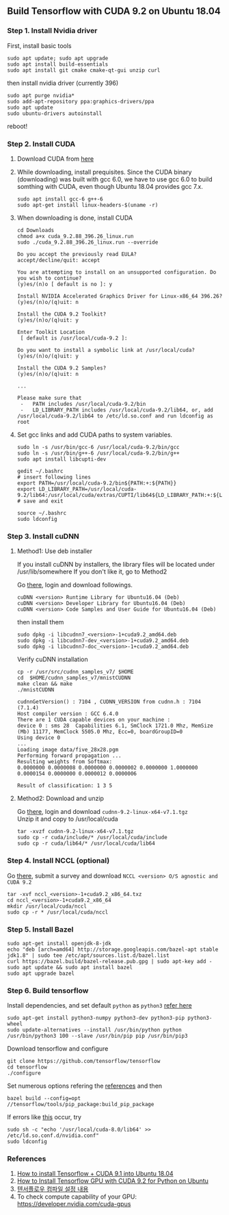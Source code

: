 ## Build Tensorflow with CUDA 9.2 on Ubuntu 18.04

### Step 1. Install Nvidia driver

First, install basic tools
```
sudo apt update; sudo apt upgrade
sudo apt install build-essentials
sudo apt install git cmake cmake-qt-gui unzip curl
```

then install nvidia driver (currently 396)
```
sudo apt purge nvidia*
sudo add-apt-repository ppa:graphics-drivers/ppa
sudo apt update
sudo ubuntu-drivers autoinstall
```

reboot!

### Step 2. Install CUDA

1. Download CUDA from [here](https://developer.nvidia.com/cuda-downloads)
1. While downloading, install prequisites. Since the CUDA binary (downloading) was built with gcc 6.0, we have to use gcc 6.0 to build somthing with CUDA, even though Ubuntu 18.04 provides gcc 7.x.

    ```
    sudo apt install gcc-6 g++-6
    sudo apt-get install linux-headers-$(uname -r)
    ```

1. When downloading is done, install CUDA
    ```
    cd Downloads
    chmod a+x cuda_9.2.88_396.26_linux.run
    sudo ./cuda_9.2.88_396.26_linux.run --override
    
    Do you accept the previously read EULA?
    accept/decline/quit: accept
    
    You are attempting to install on an unsupported configuration. Do you wish to continue?
    (y)es/(n)o [ default is no ]: y
    
    Install NVIDIA Accelerated Graphics Driver for Linux-x86_64 396.26?
    (y)es/(n)o/(q)uit: n
    
    Install the CUDA 9.2 Toolkit?
    (y)es/(n)o/(q)uit: y
    
    Enter Toolkit Location
     [ default is /usr/local/cuda-9.2 ]: 
    
    Do you want to install a symbolic link at /usr/local/cuda?
    (y)es/(n)o/(q)uit: y
    
    Install the CUDA 9.2 Samples?
    (y)es/(n)o/(q)uit: n
    
    ...
    
    Please make sure that
     -   PATH includes /usr/local/cuda-9.2/bin
     -   LD_LIBRARY_PATH includes /usr/local/cuda-9.2/lib64, or, add /usr/local/cuda-9.2/lib64 to /etc/ld.so.conf and run ldconfig as root
    ```

1. Set gcc links and add CUDA paths to system variables.
    ```
    sudo ln -s /usr/bin/gcc-6 /usr/local/cuda-9.2/bin/gcc
    sudo ln -s /usr/bin/g++-6 /usr/local/cuda-9.2/bin/g++
    sudo apt install libcupti-dev
    
    gedit ~/.bashrc
    # insert following lines
    export PATH=/usr/local/cuda-9.2/bin${PATH:+:${PATH}}
    export LD_LIBRARY_PATH=/usr/local/cuda-9.2/lib64:/usr/local/cuda/extras/CUPTI/lib64${LD_LIBRARY_PATH:+:${LD_LIBRARY_PATH}}
    # save and exit
    
    source ~/.bashrc
    sudo ldconfig
    ```

### Step 3. Install cuDNN

1. Method1: Use deb installer

    If you install cuDNN by installers, the library files will be located under /usr/lib/somewhere
    If you don't like it, go to Method2

    Go [there](https://developer.nvidia.com/cudnn), login and download followings.
    ```
    cuDNN <version> Runtime Library for Ubuntu16.04 (Deb)
    cuDNN <version> Developer Library for Ubuntu16.04 (Deb)
    cuDNN <version> Code Samples and User Guide for Ubuntu16.04 (Deb)
    ```
    then install them
    ```
    sudo dpkg -i libcudnn7_<version>-1+cuda9.2_amd64.deb
    sudo dpkg -i libcudnn7-dev_<version>-1+cuda9.2_amd64.deb
    sudo dpkg -i libcudnn7-doc_<version>-1+cuda9.2_amd64.deb
    ```
    Verify cuDNN installation
    ```
    cp -r /usr/src/cudnn_samples_v7/ $HOME
    cd  $HOME/cudnn_samples_v7/mnistCUDNN
    make clean && make
    ./mnistCUDNN
    
    cudnnGetVersion() : 7104 , CUDNN_VERSION from cudnn.h : 7104 (7.1.4)
    Host compiler version : GCC 6.4.0
    There are 1 CUDA capable devices on your machine :
    device 0 : sms 28  Capabilities 6.1, SmClock 1721.0 Mhz, MemSize (Mb) 11177, MemClock 5505.0 Mhz, Ecc=0, boardGroupID=0
    Using device 0
    ...
    Loading image data/five_28x28.pgm
    Performing forward propagation ...
    Resulting weights from Softmax:
    0.0000000 0.0000008 0.0000000 0.0000002 0.0000000 1.0000000 0.0000154 0.0000000 0.0000012 0.0000006 
    
    Result of classification: 1 3 5
    ```

2. Method2: Download and unzip
    
    Go [there](https://developer.nvidia.com/cudnn), login and download `cudnn-9.2-linux-x64-v7.1.tgz`  
    Unzip it and copy to /usr/local/cuda
    ```
    tar -xvzf cudnn-9.2-linux-x64-v7.1.tgz
    sudo cp -r cuda/include/* /usr/local/cuda/include
    sudo cp -r cuda/lib64/* /usr/local/cuda/lib64
    ```


### Step 4. Install NCCL (optional)

Go [there](https://developer.nvidia.com/nccl), submit a survey and download
`NCCL <version> O/S agnostic and CUDA 9.2`

```
tar -xvf nccl_<version>-1+cuda9.2_x86_64.txz
cd nccl_<version>-1+cuda9.2_x86_64
mkdir /usr/local/cuda/nccl
sudo cp -r * /usr/local/cuda/nccl
```

### Step 5. Install Bazel
```
sudo apt-get install openjdk-8-jdk
echo "deb [arch=amd64] http://storage.googleapis.com/bazel-apt stable jdk1.8" | sudo tee /etc/apt/sources.list.d/bazel.list
curl https://bazel.build/bazel-release.pub.gpg | sudo apt-key add -
sudo apt update && sudo apt install bazel
sudo apt upgrade bazel
```

### Step 6. Build tensorflow

Install dependencies, and set default `python` as `python3` [refer here](https://skyoo2003.github.io/post/2017/03/17/what-is-alternatives-command)
```
sudo apt-get install python3-numpy python3-dev python3-pip python3-wheel
sudo update-alternatives --install /usr/bin/python python /usr/bin/python3 100 --slave /usr/bin/pip pip /usr/bin/pip3
```

Download tensorflow and configure
```
git clone https://github.com/tensorflow/tensorflow
cd tensorflow
./configure 
```

Set numerous options refering the [references](https://medium.com/@asmello/how-to-install-tensorflow-cuda-9-1-into-ubuntu-18-04-b645e769f01d) and then
```
bazel build --config=opt //tensorflow/tools/pip_package:build_pip_package
```

If errors like [this](https://github.com/tensorflow/tensorflow/issues/13481) occur, try
```
sudo sh -c "echo '/usr/local/cuda-8.0/lib64' >> /etc/ld.so.conf.d/nvidia.conf"
sudo ldconfig
```

### References
1. [How to install Tensorflow + CUDA 9.1 into Ubuntu 18.04](https://medium.com/@asmello/how-to-install-tensorflow-cuda-9-1-into-ubuntu-18-04-b645e769f01d)
1. [How to Install Tensorflow GPU with CUDA 9.2 for Python on Ubuntu](https://hk.saowen.com/a/a9cc5b7c90a6f350850d8554c018f7415981fc8d470b481c90afd7573f5e12cd)
1. [텐서플로우 컴파일 설정 내용](https://hiseon.me/2018/03/17/tensorflow-build-config/)
1. To check compute capability of your GPU: https://developer.nvidia.com/cuda-gpus
